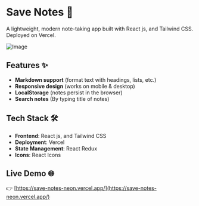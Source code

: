 # Save Notes 📝

A lightweight, modern note-taking app built with React js, and Tailwind CSS. Deployed on Vercel.

![Image](https://github.com/user-attachments/assets/793d8c49-0f15-4fa3-9a05-d7688b9dd0f4)

## Features ✨

- **Markdown support** (format text with headings, lists, etc.)
- **Responsive design** (works on mobile & desktop)
- **LocalStorage** (notes persist in the browser)
- **Search notes** (By typing title of notes)

## Tech Stack 🛠️

- **Frontend**: React js, and Tailwind CSS
- **Deployment**: Vercel
- **State Management**: React Redux
- **Icons**: React Icons

## Live Demo 🌐

👉 [https://save-notes-neon.vercel.app/](https://save-notes-neon.vercel.app/)
